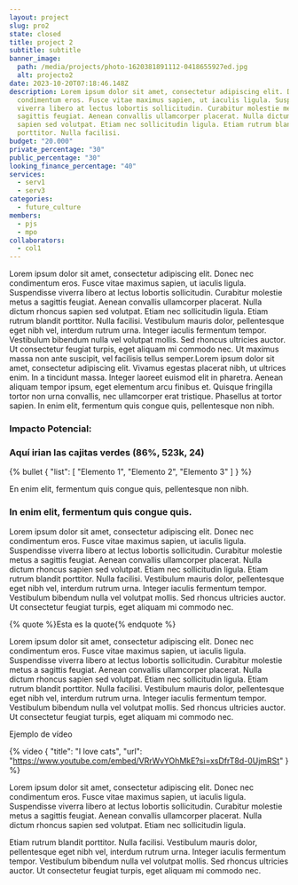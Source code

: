 ```yaml
---
layout: project
slug: pro2
state: closed
title: project 2
subtitle: s﻿ubtitle
banner_image:
  path: /media/projects/photo-1620381891112-0418655927ed.jpg
  alt: projecto2
date: 2023-10-20T07:18:46.148Z
description: Lorem ipsum dolor sit amet, consectetur adipiscing elit. Donec nec
  condimentum eros. Fusce vitae maximus sapien, ut iaculis ligula. Suspendisse
  viverra libero at lectus lobortis sollicitudin. Curabitur molestie metus a
  sagittis feugiat. Aenean convallis ullamcorper placerat. Nulla dictum rhoncus
  sapien sed volutpat. Etiam nec sollicitudin ligula. Etiam rutrum blandit
  porttitor. Nulla facilisi.
budget: "20.000"
private_percentage: "30"
public_percentage: "30"
looking_finance_percentage: "40"
services:
  - serv1
  - serv3
categories:
  - future_culture
members:
  - pjs
  - mpo
collaborators:
  - col1
---
```

<!--StartFragment-->

Lorem ipsum dolor sit amet, consectetur adipiscing elit. Donec nec condimentum eros. Fusce vitae maximus sapien, ut iaculis ligula. Suspendisse viverra libero at lectus lobortis sollicitudin. Curabitur molestie metus a sagittis feugiat. Aenean convallis ullamcorper placerat. Nulla dictum rhoncus sapien sed volutpat. Etiam nec sollicitudin ligula. Etiam rutrum blandit porttitor. Nulla facilisi. Vestibulum mauris dolor, pellentesque eget nibh vel, interdum rutrum urna. Integer iaculis fermentum tempor. Vestibulum bibendum nulla vel volutpat mollis. Sed rhoncus ultricies auctor. Ut consectetur feugiat turpis, eget aliquam mi commodo nec. Ut maximus massa non ante suscipit, vel facilisis tellus semper.Lorem ipsum dolor sit amet, consectetur adipiscing elit. Vivamus egestas placerat nibh, ut ultrices enim. In a tincidunt massa. Integer laoreet euismod elit in pharetra. Aenean aliquam tempor ipsum, eget elementum arcu finibus et. Quisque fringilla tortor non urna convallis, nec ullamcorper erat tristique. Phasellus at tortor sapien. In enim elit, fermentum quis congue quis, pellentesque non nibh.

### Impacto Potencial:

### Aquí irian las cajitas verdes (86%, 523k, 24)

{% bullet {
  "list": [
    "Elemento 1",
    "Elemento 2",
    "Elemento 3"
    ]
} %}

En enim elit, fermentum quis congue quis, pellentesque non nibh.

### In enim elit, fermentum quis congue quis.

Lorem ipsum dolor sit amet, consectetur adipiscing elit. Donec nec condimentum eros. Fusce vitae maximus sapien, ut iaculis ligula. Suspendisse viverra libero at lectus lobortis sollicitudin. Curabitur molestie metus a sagittis feugiat. Aenean convallis ullamcorper placerat. Nulla dictum rhoncus sapien sed volutpat. Etiam nec sollicitudin ligula. Etiam rutrum blandit porttitor. Nulla facilisi. Vestibulum mauris dolor, pellentesque eget nibh vel, interdum rutrum urna. Integer iaculis fermentum tempor. Vestibulum bibendum nulla vel volutpat mollis. Sed rhoncus ultricies auctor. Ut consectetur feugiat turpis, eget aliquam mi commodo nec.

{% quote %}Esta es la quote{% endquote %}

Lorem ipsum dolor sit amet, consectetur adipiscing elit. Donec nec condimentum eros. Fusce vitae maximus sapien, ut iaculis ligula. Suspendisse viverra libero at lectus lobortis sollicitudin. Curabitur molestie metus a sagittis feugiat. Aenean convallis ullamcorper placerat. Nulla dictum rhoncus sapien sed volutpat. Etiam nec sollicitudin ligula. Etiam rutrum blandit porttitor. Nulla facilisi. Vestibulum mauris dolor, pellentesque eget nibh vel, interdum rutrum urna. Integer iaculis fermentum tempor. Vestibulum bibendum nulla vel volutpat mollis. Sed rhoncus ultricies auctor. Ut consectetur feugiat turpis, eget aliquam mi commodo nec.

<!-- AUTHOR
{% author { "name": "William Shakespeare", "position": "Senior copywriter", "image": "/media/members/screenshot-2023-10-18-095833.png", "description": "description" } %} -->

Ejemplo de vídeo

{% video { "title": "I love cats", "url": "https://www.youtube.com/embed/VRrWvYOhMkE?si=xsDfrT8d-0UjmRSt" } %}


Lorem ipsum dolor sit amet, consectetur adipiscing elit. Donec nec condimentum eros. Fusce vitae maximus sapien, ut iaculis ligula. Suspendisse viverra libero at lectus lobortis sollicitudin. Curabitur molestie metus a sagittis feugiat. Aenean convallis ullamcorper placerat. Nulla dictum rhoncus sapien sed volutpat. Etiam nec sollicitudin ligula.

Etiam rutrum blandit porttitor. Nulla facilisi. Vestibulum mauris dolor, pellentesque eget nibh vel, interdum rutrum urna. Integer iaculis fermentum tempor. Vestibulum bibendum nulla vel volutpat mollis. Sed rhoncus ultricies auctor. Ut consectetur feugiat turpis, eget aliquam mi commodo nec.

<!--EndFragment-->

